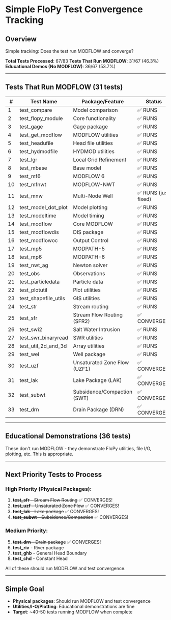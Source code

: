 # Simple FloPy Test Convergence Tracking

## Overview
Simple tracking: Does the test run MODFLOW and converge?

**Total Tests Processed**: 67/83
**Tests That Run MODFLOW**: 31/67 (46.3%)
**Educational Demos (No MODFLOW)**: 36/67 (53.7%)

---

## Tests That Run MODFLOW (31 tests)

| # | Test Name | Package/Feature | Status |
|---|-----------|----------------|--------|
| 1 | test_compare | Model comparison | ✅ RUNS |
| 2 | test_flopy_module | Core functionality | ✅ RUNS |
| 3 | test_gage | Gage package | ✅ RUNS |
| 4 | test_get_modflow | MODFLOW utilities | ✅ RUNS |
| 5 | test_headufile | Head file utilities | ✅ RUNS |
| 6 | test_hydmodfile | HYDMOD utilities | ✅ RUNS |
| 7 | test_lgr | Local Grid Refinement | ✅ RUNS |
| 8 | test_mbase | Base model | ✅ RUNS |
| 9 | test_mf6 | MODFLOW 6 | ✅ RUNS |
| 10 | test_mfnwt | MODFLOW-NWT | ✅ RUNS |
| 11 | test_mnw | Multi-Node Well | ✅ RUNS (just fixed) |
| 12 | test_model_dot_plot | Model plotting | ✅ RUNS |
| 13 | test_modeltime | Model timing | ✅ RUNS |
| 14 | test_modflow | Core MODFLOW | ✅ RUNS |
| 15 | test_modflowdis | DIS package | ✅ RUNS |
| 16 | test_modflowoc | Output Control | ✅ RUNS |
| 17 | test_mp5 | MODPATH-5 | ✅ RUNS |
| 18 | test_mp6 | MODPATH-6 | ✅ RUNS |
| 19 | test_nwt_ag | Newton solver | ✅ RUNS |
| 20 | test_obs | Observations | ✅ RUNS |
| 21 | test_particledata | Particle data | ✅ RUNS |
| 22 | test_plotutil | Plot utilities | ✅ RUNS |
| 23 | test_shapefile_utils | GIS utilities | ✅ RUNS |
| 24 | test_str | Stream routing | ✅ RUNS |
| 25 | test_sfr | Stream Flow Routing (SFR2) | ✅ CONVERGES! |
| 26 | test_swi2 | Salt Water Intrusion | ✅ RUNS |
| 27 | test_swr_binaryread | SWR utilities | ✅ RUNS |
| 28 | test_util_2d_and_3d | Array utilities | ✅ RUNS |
| 29 | test_wel | Well package | ✅ RUNS |
| 30 | test_uzf | Unsaturated Zone Flow (UZF1) | ✅ CONVERGES! |
| 31 | test_lak | Lake Package (LAK) | ✅ CONVERGES! |
| 32 | test_subwt | Subsidence/Compaction (SWT) | ✅ CONVERGES! |
| 33 | test_drn | Drain Package (DRN) | ✅ CONVERGES! |

---

## Educational Demonstrations (36 tests)
These don't run MODFLOW - they demonstrate FloPy utilities, file I/O, plotting, etc. This is appropriate.

---

## Next Priority Tests to Process

### High Priority (Physical Packages):
1. ~~**test_sfr** - Stream Flow Routing~~ ✅ CONVERGES!
2. ~~**test_uzf** - Unsaturated Zone Flow~~ ✅ CONVERGES!
3. ~~**test_lak** - Lake package~~ ✅ CONVERGES!
4. ~~**test_subwt** - Subsidence/Compaction~~ ✅ CONVERGES!

### Medium Priority:
5. ~~**test_drn** - Drain package~~ ✅ CONVERGES!
6. **test_riv** - River package  
7. **test_ghb** - General Head Boundary
8. **test_chd** - Constant Head

All of these should run MODFLOW and test convergence.

---

## Simple Goal
- **Physical packages**: Should run MODFLOW and test convergence
- **Utilities/I-O/Plotting**: Educational demonstrations are fine
- **Target**: ~40-50 tests running MODFLOW when complete
